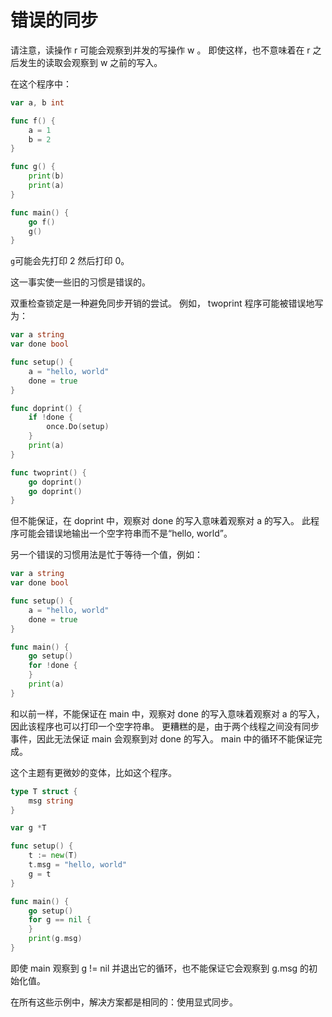 # 错误的同步

请注意，读操作 r 可能会观察到并发的写操作 w 。 即使这样，也不意味着在 r 之后发生的读取会观察到 w 之前的写入。

在这个程序中：

```go
var a, b int

func f() {
	a = 1
	b = 2
}

func g() {
	print(b)
	print(a)
}

func main() {
	go f()
	g()
}
```

`g`可能会先打印 2 然后打印 0。

这一事实使一些旧的习惯是错误的。

双重检查锁定是一种避免同步开销的尝试。 例如， twoprint 程序可能被错误地写为：

```go
var a string
var done bool

func setup() {
	a = "hello, world"
	done = true
}

func doprint() {
	if !done {
		once.Do(setup)
	}
	print(a)
}

func twoprint() {
	go doprint()
	go doprint()
}
```

但不能保证，在 doprint 中，观察对 done 的写入意味着观察对 a 的写入。 此程序可能会错误地输出一个空字符串而不是“hello, world”。

另一个错误的习惯用法是忙于等待一个值，例如：

```go
var a string
var done bool

func setup() {
	a = "hello, world"
	done = true
}

func main() {
	go setup()
	for !done {
	}
	print(a)
}
```

和以前一样，不能保证在 main 中，观察对 done 的写入意味着观察对 a 的写入，因此该程序也可以打印一个空字符串。 更糟糕的是，由于两个线程之间没有同步事件，因此无法保证 main 会观察到对 done 的写入。 main 中的循环不能保证完成。

这个主题有更微妙的变体，比如这个程序。

```go
type T struct {
	msg string
}

var g *T

func setup() {
	t := new(T)
	t.msg = "hello, world"
	g = t
}

func main() {
	go setup()
	for g == nil {
	}
	print(g.msg)
}
```

即使 main 观察到 g != nil 并退出它的循环，也不能保证它会观察到 g.msg 的初始化值。

在所有这些示例中，解决方案都是相同的：使用显式同步。
